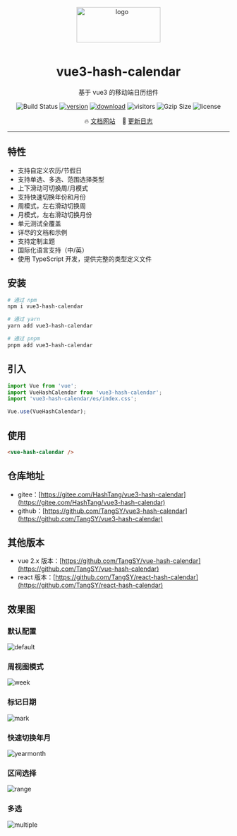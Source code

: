 <p align="center">
    <img alt="logo" src="https://calendar.hxkj.vip/public/logo.png" width="190" height="80" style="margin-bottom: 10px;">
</p>

<h1 align="center">vue3-hash-calendar</h1>

<p align="center">基于 vue3 的移动端日历组件</p>

<p align="center">
    <img src="https://travis-ci.com/TangSY/vue-hash-calendar.svg?branch=master&from=hxkj.vip&style=flat-square" alt="Build Status" />
    <a href="https://www.npmjs.com/package/vue3-hash-calendar"><img src="https://img.shields.io/npm/v/vue3-hash-calendar.svg?from=hxkj.vip&style=flat-square" alt="version" /></a>
    <a href="https://www.npmjs.com/package/vue3-hash-calendar"><img src="https://img.shields.io/npm/dt/vue3-hash-calendar.svg?from=hxkj.vip&style=flat-square" alt="download" /></a>
    <img src="https://visitor-badge.glitch.me/badge?page_id=vue3-hash-calendar&style=flat-square" alt="visitors" />
    <img src="https://img.badgesize.io/https://unpkg.com/vue3-hash-calendar@1/lib/vue3-hash-calendar.min.js?compression=gzip&style=flat-square&label=gzip%20size&color=#4fc08d" alt="Gzip Size" />
    <img src="https://img.shields.io/badge/license-MIT-blue.svg?from=hxkj.vip&style=flat-square" alt="license" />
</p>

<p align="center">
  🔥 <a href="https://calendar.hxkj.vip">文档网站</a>
  &nbsp;&nbsp;
  🌈 <a href="https://github.com/TangSY/vue3-hash-calendar/blob/main/docs/changelog.md">更新日志</a>
</p>

---

## 特性

- 支持自定义农历/节假日
- 支持单选、多选、范围选择类型
- 上下滑动可切换周/月模式
- 支持快速切换年份和月份
- 周模式，左右滑动切换周
- 月模式，左右滑动切换月份
- 单元测试全覆盖
- 详尽的文档和示例
- 支持定制主题
- 国际化语言支持（中/英）
- 使用 TypeScript 开发，提供完整的类型定义文件

## 安装

```bash
# 通过 npm
npm i vue3-hash-calendar

# 通过 yarn
yarn add vue3-hash-calendar

# 通过 pnpm
pnpm add vue3-hash-calendar
```

## 引入

```js
import Vue from 'vue';
import VueHashCalendar from 'vue3-hash-calendar';
import 'vue3-hash-calendar/es/index.css';

Vue.use(VueHashCalendar);
```

## 使用

```html
<vue-hash-calendar />
```

## 仓库地址

- gitee：[https://gitee.com/HashTang/vue3-hash-calendar](https://gitee.com/HashTang/vue3-hash-calendar)
- github：[https://github.com/TangSY/vue3-hash-calendar](https://github.com/TangSY/vue3-hash-calendar)

## 其他版本

- vue 2.x 版本：[https://github.com/TangSY/vue-hash-calendar](https://github.com/TangSY/vue-hash-calendar)
- react 版本：[https://github.com/TangSY/react-hash-calendar](https://github.com/TangSY/react-hash-calendar)

## 效果图

### 默认配置

![default](https://calendar.hxkj.vip/public/default.jpg?from=hxkj.vip)

### 周视图模式

![week](https://calendar.hxkj.vip/public/week.jpg?from=hxkj.vip)

### 标记日期

![mark](https://calendar.hxkj.vip/public/mark.jpg?from=hxkj.vip)

### 快速切换年月

![yearmonth](https://calendar.hxkj.vip/public/yearmonth.jpg?from=hxkj.vip)

### 区间选择

![range](https://calendar.hxkj.vip/public/range.jpg?from=hxkj.vip)

### 多选

![multiple](https://calendar.hxkj.vip/public/multiple.jpg?from=hxkj.vip)
